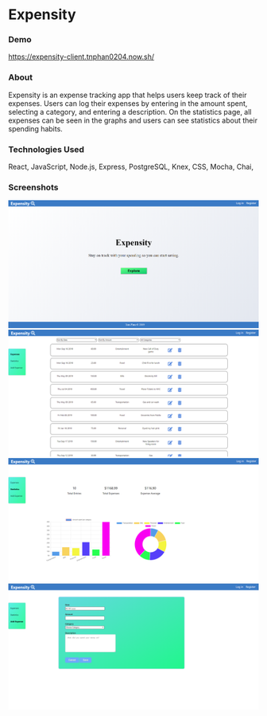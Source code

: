 # Expensity

### Demo
https://expensity-client.tnphan0204.now.sh/

### About
Expensity is an expense tracking app that helps users keep track of their expenses. Users can log their expenses by entering in the amount spent, selecting a category, and entering a description. On the statistics page, all expenses can be seen in the graphs and users can see statistics about their spending habits.


### Technologies Used
React, JavaScript, Node.js, Express, PostgreSQL, Knex, CSS, Mocha, Chai, 

### Screenshots
![](./src/Images/expensity1.png)
![](./src/Images/expensity2.png)
![](./src/Images/expensity3.png)
![](./src/Images/expensity4.png)